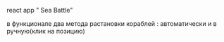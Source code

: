 react app " Sea Battle"

в функционале два метода растановки кораблей : автоматически и в ручную(клик на позицию)
